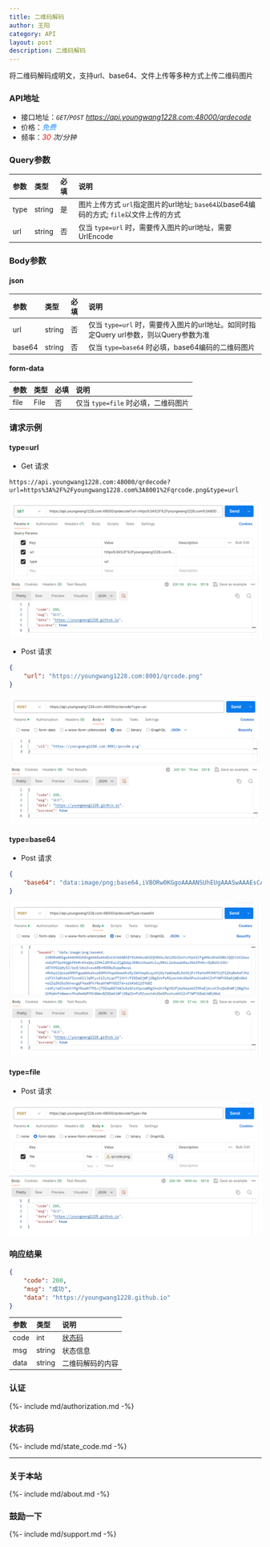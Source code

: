 ```yaml
---
title: 二维码解码
author: 王阳
category: API
layout: post
description: 二维码解码
---
```


将二维码解码成明文，支持url、base64、文件上传等多种方式上传二维码图片


### API地址
* 接口地址：*`GET`/`POST` https://api.youngwang1228.com:48000/qrdecode*
* 价格：*<span style="color: dodgerblue;">免费</span>*
* 频率：*<span style="color: red;">30</span> 次/分钟*

### Query参数

<div class="table-wrapper" markdown="block">

参数        |类型        |必填          |说明
:-          |:-         |:-            |:-
type        |string     |是            |图片上传方式 `url`指定图片的url地址; `base64`以base64编码的方式; `file`以文件上传的方式
url         |string     |否            |仅当 `type=url` 时，需要传入图片的url地址，需要UrlEncode
</div>


### Body参数

#### json
<div class="table-wrapper" markdown="block">

参数        |类型        |必填          |说明
:-          |:-         |:-            |:-
url         |string     |否            |仅当 `type=url` 时，需要传入图片的url地址。如同时指定Query url参数，则以Query参数为准
base64      |string     |否            |仅当 `type=base64` 时必填，base64编码的二维码图片
</div>

#### form-data
<div class="table-wrapper" markdown="block">

参数        |类型        |必填          |说明
:-          |:-         |:-            |:-
file        |File       |否            |仅当 `type=file` 时必填，二维码图片
</div>


### 请求示例

#### type=url
* Get 请求
```
https://api.youngwang1228.com:48000/qrdecode?url=https%3A%2F%2Fyoungwang1228.com%3A8001%2Fqrcode.png&type=url
```
![Get请求示例](/assets/doc/qrcode/4.png)

* Post 请求
```json
{
    "url": "https://youngwang1228.com:8001/qrcode.png"
}
```
![Post请求示例](/assets/doc/qrcode/5.png)


#### type=base64
* Post 请求
```json
{
    "base64": "data:image/png;base64,iVBORw0KGgoAAAANSUhEUgAAASwAAAEsCAYAAAB5fY......."
}
```
![Post请求示例](/assets/doc/qrcode/6.png)


#### type=file
* Post 请求

![Post请求示例](/assets/doc/qrcode/7.png)


### 响应结果

```json
{
    "code": 200,
    "msg": "成功",
    "data": "https://youngwang1228.github.io"
}
```
<div class="table-wrapper" markdown="block">

参数               |类型       |说明
:-                |:-        |:-
code               |int        |[状态码](#状态码)
msg                |string     |状态信息
data               |string     |二维码解码的内容

</div>




### 认证
{%- include md/authorization.md -%}


### 状态码
{%- include md/state_code.md -%}

---

### 关于本站
{%- include md/about.md -%}

### 鼓励一下
{%- include md/support.md -%}
